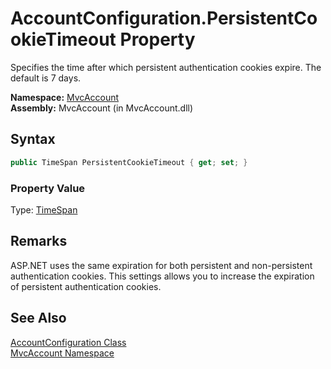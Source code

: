 AccountConfiguration.PersistentCookieTimeout Property
=====================================================
Specifies the time after which persistent authentication cookies expire. The default is 7 days.

**Namespace:** [MvcAccount][1]  
**Assembly:** MvcAccount (in MvcAccount.dll)

Syntax
------

```csharp
public TimeSpan PersistentCookieTimeout { get; set; }
```

### Property Value
Type: [TimeSpan][2]

Remarks
-------
 ASP.NET uses the same expiration for both persistent and non-persistent authentication cookies. This settings allows you to increase the expiration of persistent authentication cookies. 

See Also
--------
[AccountConfiguration Class][3]  
[MvcAccount Namespace][1]  

[1]: ../README.md
[2]: http://msdn.microsoft.com/en-us/library/269ew577
[3]: README.md